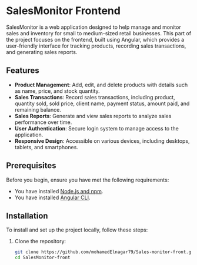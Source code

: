 # SalesMonitor Frontend

SalesMonitor is a web application designed to help manage and monitor sales and inventory for small to medium-sized retail businesses. This part of the project focuses on the frontend, built using Angular, which provides a user-friendly interface for tracking products, recording sales transactions, and generating sales reports.

## Features

- **Product Management**: Add, edit, and delete products with details such as name, price, and stock quantity.
- **Sales Transactions**: Record sales transactions, including product, quantity sold, sold price, client name, payment status, amount paid, and remaining balance.
- **Sales Reports**: Generate and view sales reports to analyze sales performance over time.
- **User Authentication**: Secure login system to manage access to the application.
- **Responsive Design**: Accessible on various devices, including desktops, tablets, and smartphones.

## Prerequisites

Before you begin, ensure you have met the following requirements:

- You have installed [Node.js and npm](https://nodejs.org/).
- You have installed [Angular CLI](https://angular.io/cli).

## Installation

To install and set up the project locally, follow these steps:

1. Clone the repository:
   ```bash
   git clone https://github.com/mohamedElnagar79/Sales-monitor-front.git
   cd SalesMonitor-front
   ```
